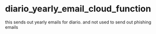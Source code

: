 # diario_yearly_email_cloud_function
this sends out yearly emails for diario. and not used to send out phishing emails
